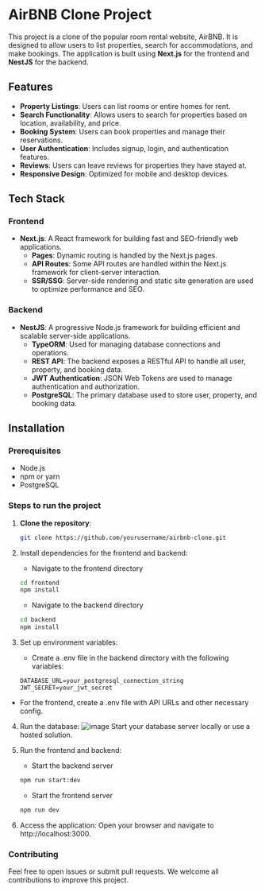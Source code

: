 # AirBNB Clone Project

This project is a clone of the popular room rental website, AirBNB. It is designed to allow users to list properties, search for accommodations, and make bookings. The application is built using **Next.js** for the frontend and **NestJS** for the backend.

## Features

- **Property Listings**: Users can list rooms or entire homes for rent.
- **Search Functionality**: Allows users to search for properties based on location, availability, and price.
- **Booking System**: Users can book properties and manage their reservations.
- **User Authentication**: Includes signup, login, and authentication features.
- **Reviews**: Users can leave reviews for properties they have stayed at.
- **Responsive Design**: Optimized for mobile and desktop devices.
  
## Tech Stack

### Frontend

- **Next.js**: A React framework for building fast and SEO-friendly web applications.
  - **Pages**: Dynamic routing is handled by the Next.js pages.
  - **API Routes**: Some API routes are handled within the Next.js framework for client-server interaction.
  - **SSR/SSG**: Server-side rendering and static site generation are used to optimize performance and SEO.

### Backend

- **NestJS**: A progressive Node.js framework for building efficient and scalable server-side applications.
  - **TypeORM**: Used for managing database connections and operations.
  - **REST API**: The backend exposes a RESTful API to handle all user, property, and booking data.
  - **JWT Authentication**: JSON Web Tokens are used to manage authentication and authorization.
  - **PostgreSQL**: The primary database used to store user, property, and booking data.

## Installation

### Prerequisites

- Node.js
- npm or yarn
- PostgreSQL

### Steps to run the project

1. **Clone the repository**:
   ```bash
   git clone https://github.com/yourusername/airbnb-clone.git

2. Install dependencies for the frontend and backend:
   * Navigate to the frontend directory
   ```bash
   cd frontend
   npm install
   ```

   * Navigate to the backend directory
   ```bash
   cd backend
   npm install
   ```
3. Set up environment variables:
   * Create a .env file in the backend directory with the following variables:
   ```env
   DATABASE_URL=your_postgresql_connection_string
   JWT_SECRET=your_jwt_secret
   ```  
  * For the frontend, create a .env file with API URLs and other necessary config.

4. Run the database:
    ![image](https://github.com/user-attachments/assets/2fc7eb90-b97b-48cb-bdeb-08842fa220f7)
   Start your database server locally or use a hosted solution.

5. Run the frontend and backend:
   * Start the backend server
   ```bash
   npm run start:dev
   ```
   * Start the frontend server
   ```bash
   npm run dev
   ```

6. Access the application:
   Open your browser and navigate to http://localhost:3000.

### Contributing
   Feel free to open issues or submit pull requests. We welcome all contributions to improve this project.
